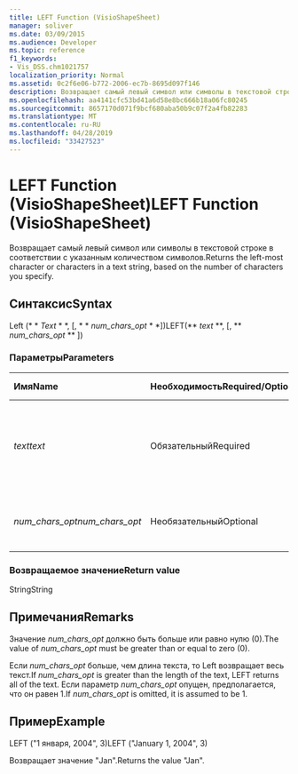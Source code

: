 ```yaml
---
title: LEFT Function (VisioShapeSheet)
manager: soliver
ms.date: 03/09/2015
ms.audience: Developer
ms.topic: reference
f1_keywords:
- Vis_DSS.chm1021757
localization_priority: Normal
ms.assetid: 0c2f6e06-b772-2006-ec7b-8695d097f146
description: Возвращает самый левый символ или символы в текстовой строке в соответствии с указанным количеством символов.
ms.openlocfilehash: aa4141cfc53bd41a6d58e8bc666b18a06fc80245
ms.sourcegitcommit: 8657170d071f9bcf680aba50b9c07f2a4fb82283
ms.translationtype: MT
ms.contentlocale: ru-RU
ms.lasthandoff: 04/28/2019
ms.locfileid: "33427523"
---
```

# <a name="left-function-visioshapesheet"></a><span data-ttu-id="ad8d2-103">LEFT Function (VisioShapeSheet)</span><span class="sxs-lookup"><span data-stu-id="ad8d2-103">LEFT Function (VisioShapeSheet)</span></span>

<span data-ttu-id="ad8d2-104">Возвращает самый левый символ или символы в текстовой строке в соответствии с указанным количеством символов.</span><span class="sxs-lookup"><span data-stu-id="ad8d2-104">Returns the left-most character or characters in a text string, based on the number of characters you specify.</span></span>
  
## <a name="syntax"></a><span data-ttu-id="ad8d2-105">Синтаксис</span><span class="sxs-lookup"><span data-stu-id="ad8d2-105">Syntax</span></span>

<span data-ttu-id="ad8d2-106">Left (\* \* *Text* \* \*, [, \* \* *num_chars_opt* \* \*])</span><span class="sxs-lookup"><span data-stu-id="ad8d2-106">LEFT(\*\* *text* \*\*, [, \*\* *num_chars_opt* \*\* ])</span></span> 
  
### <a name="parameters"></a><span data-ttu-id="ad8d2-107">Параметры</span><span class="sxs-lookup"><span data-stu-id="ad8d2-107">Parameters</span></span>

|<span data-ttu-id="ad8d2-108">**Имя**</span><span class="sxs-lookup"><span data-stu-id="ad8d2-108">**Name**</span></span>|<span data-ttu-id="ad8d2-109">**Необходимость**</span><span class="sxs-lookup"><span data-stu-id="ad8d2-109">**Required/Optional**</span></span>|<span data-ttu-id="ad8d2-110">**Тип данных**</span><span class="sxs-lookup"><span data-stu-id="ad8d2-110">**Data Type**</span></span>|<span data-ttu-id="ad8d2-111">**Описание**</span><span class="sxs-lookup"><span data-stu-id="ad8d2-111">**Description**</span></span>|
|:-----|:-----|:-----|:-----|
| <span data-ttu-id="ad8d2-112">_text_</span><span class="sxs-lookup"><span data-stu-id="ad8d2-112">_text_</span></span> <br/> |<span data-ttu-id="ad8d2-113">Обязательный</span><span class="sxs-lookup"><span data-stu-id="ad8d2-113">Required</span></span>  <br/> |<span data-ttu-id="ad8d2-114">**String**</span><span class="sxs-lookup"><span data-stu-id="ad8d2-114">**String**</span></span> <br/> |<span data-ttu-id="ad8d2-115">Текстовая строка, содержащая символы, которые необходимо извлечь.</span><span class="sxs-lookup"><span data-stu-id="ad8d2-115">The text string that contains the characters you want to extract.</span></span>  <br/> |
| <span data-ttu-id="ad8d2-116">_num_chars_opt_</span><span class="sxs-lookup"><span data-stu-id="ad8d2-116">_num_chars_opt_</span></span> <br/> |<span data-ttu-id="ad8d2-117">Необязательный</span><span class="sxs-lookup"><span data-stu-id="ad8d2-117">Optional</span></span>  <br/> |<span data-ttu-id="ad8d2-118">**Числовой**</span><span class="sxs-lookup"><span data-stu-id="ad8d2-118">**Numeric**</span></span> <br/> |<span data-ttu-id="ad8d2-119">Число знаков, которое необходимо извлечь.</span><span class="sxs-lookup"><span data-stu-id="ad8d2-119">The number of characters you want to extract.</span></span>  <br/> |
   
### <a name="return-value"></a><span data-ttu-id="ad8d2-120">Возвращаемое значение</span><span class="sxs-lookup"><span data-stu-id="ad8d2-120">Return value</span></span>

<span data-ttu-id="ad8d2-121">String</span><span class="sxs-lookup"><span data-stu-id="ad8d2-121">String</span></span>
  
## <a name="remarks"></a><span data-ttu-id="ad8d2-122">Примечания</span><span class="sxs-lookup"><span data-stu-id="ad8d2-122">Remarks</span></span>

<span data-ttu-id="ad8d2-123">Значение _num_chars_opt_ должно быть больше или равно нулю (0).</span><span class="sxs-lookup"><span data-stu-id="ad8d2-123">The value of  _num_chars_opt_ must be greater than or equal to zero (0).</span></span> 
  
<span data-ttu-id="ad8d2-124">Если _num_chars_opt_ больше, чем длина текста, то Left возвращает весь текст.</span><span class="sxs-lookup"><span data-stu-id="ad8d2-124">If  _num_chars_opt_ is greater than the length of the text, LEFT returns all of the text.</span></span> <span data-ttu-id="ad8d2-125">Если параметр _num_chars_opt_ опущен, предполагается, что он равен 1.</span><span class="sxs-lookup"><span data-stu-id="ad8d2-125">If  _num_chars_opt_ is omitted, it is assumed to be 1.</span></span> 
  
## <a name="example"></a><span data-ttu-id="ad8d2-126">Пример</span><span class="sxs-lookup"><span data-stu-id="ad8d2-126">Example</span></span>

<span data-ttu-id="ad8d2-127">LEFT ("1 января, 2004", 3)</span><span class="sxs-lookup"><span data-stu-id="ad8d2-127">LEFT ("January 1, 2004", 3)</span></span> 
  
<span data-ttu-id="ad8d2-128">Возвращает значение "Jan".</span><span class="sxs-lookup"><span data-stu-id="ad8d2-128">Returns the value "Jan".</span></span> 
  

